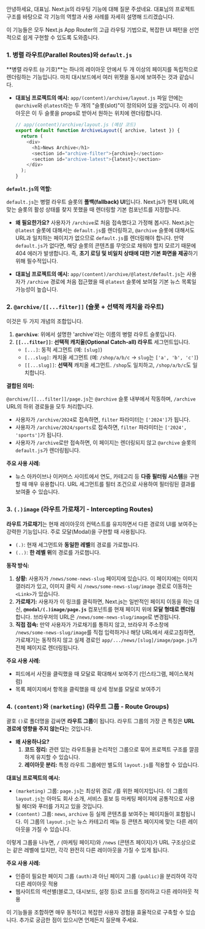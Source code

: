 안녕하세요, 대표님. Next.js의 라우팅 기능에 대해 질문 주셨네요. 대표님의 프로젝트 구조를 바탕으로 각 기능의 역할과 사용 사례를 자세히 설명해 드리겠습니다.

이 기능들은 모두 Next.js App Router의 고급 라우팅 기법으로, 복잡한 UI 패턴을 선언적으로 쉽게 구현할 수 있도록 도와줍니다.

### 1. 병렬 라우트(Parallel Routes)와 `default.js`

**병렬 라우트 (`@` 기호)**는 하나의 레이아웃 안에서 두 개 이상의 페이지를 독립적으로 렌더링하는 기능입니다. 마치 대시보드에서 여러 위젯을 동시에 보여주는 것과 같습니다.

-   **대표님 프로젝트의 예시:** `app/(content)/archive/layout.js` 파일 안에는 `@archive`와 `@latest`라는 두 개의 "슬롯(slot)"이 정의되어 있을 것입니다. 이 레이아웃은 이 두 슬롯을 props로 받아서 원하는 위치에 렌더링합니다.

    ```javascript
    // app/(content)/archive/layout.js (예상 코드)
    export default function ArchiveLayout({ archive, latest }) {
      return (
        <div>
          <h1>News Archive</h1>
          <section id="archive-filter">{archive}</section>
          <section id="archive-latest">{latest}</section>
        </div>
      );
    }
    ```

**`default.js`의 역할:**

`default.js`는 병렬 라우트 슬롯의 **폴백(fallback) UI**입니다. Next.js가 현재 URL에 맞는 슬롯의 활성 상태를 찾지 못했을 때 렌더링할 기본 컴포넌트를 지정합니다.

-   **왜 필요한가요?** 사용자가 `/archive`로 처음 접속했다고 가정해 봅시다. Next.js는 `@latest` 슬롯에 대해서는 `default.js`를 렌더링하고, `@archive` 슬롯에 대해서도 URL과 일치하는 페이지가 없으므로 `default.js`를 렌더링해야 합니다. 만약 `default.js`가 없다면, 해당 슬롯의 콘텐츠를 무엇으로 채워야 할지 모르기 때문에 404 에러가 발생합니다. 즉, **초기 로딩 및 비일치 상태에 대한 기본 화면을 제공**하기 위해 필수적입니다.

-   **대표님 프로젝트의 예시:** `app/(content)/archive/@latest/default.js`는 사용자가 `/archive` 경로에 처음 접근했을 때 `@latest` 슬롯에 보여질 기본 뉴스 목록일 가능성이 높습니다.

### 2. `@archive/[[...filter]]` (슬롯 + 선택적 캐치올 라우트)

이것은 두 가지 개념의 조합입니다.

1.  **`@archive`**: 위에서 설명한 'archive'라는 이름의 병렬 라우트 슬롯입니다.
2.  **`[[...filter]]`**: **선택적 캐치올(Optional Catch-all) 라우트** 세그먼트입니다.
    -   `[...]`: 동적 세그먼트 (예: `[slug]`)
    -   `[...slug]`: 캐치올 세그먼트 (예: `/shop/a/b/c` -> `slug`는 `['a', 'b', 'c']`)
    -   `[[...slug]]`: **선택적** 캐치올 세그먼트. `/shop`도 일치하고, `/shop/a/b/c`도 일치합니다.

**결합된 의미:**

`@archive/[[...filter]]/page.js`는 `@archive` 슬롯 내부에서 작동하며, `/archive` URL의 하위 경로들을 모두 처리합니다.

-   사용자가 `/archive/2024`로 접속하면, `filter` 파라미터는 `['2024']`가 됩니다.
-   사용자가 `/archive/2024/sports`로 접속하면, `filter` 파라미터는 `['2024', 'sports']`가 됩니다.
-   사용자가 `/archive`로만 접속하면, 이 페이지는 렌더링되지 않고 `@archive` 슬롯의 `default.js`가 렌더링됩니다.

**주요 사용 사례:**

-   뉴스 아카이브나 이커머스 사이트에서 연도, 카테고리 등 **다중 필터링 시스템**을 구현할 때 매우 유용합니다. URL 세그먼트를 필터 조건으로 사용하여 필터링된 결과를 보여줄 수 있습니다.

### 3. `(.)image` (라우트 가로채기 - Intercepting Routes)

**라우트 가로채기**는 현재 레이아웃의 컨텍스트를 유지하면서 다른 경로의 UI를 보여주는 강력한 기능입니다. 주로 모달(Modal)을 구현할 때 사용됩니다.

-   `(.)`: 현재 세그먼트와 **동일한 레벨**의 경로를 가로챕니다.
-   `(..)`: **한 레벨 위**의 경로를 가로챕니다.

**동작 방식:**

1.  **상황:** 사용자가 `/news/some-news-slug` 페이지에 있습니다. 이 페이지에는 이미지 갤러리가 있고, 이미지 클릭 시 `/news/some-news-slug/image` 경로로 이동하는 `<Link>`가 있습니다.
2.  **가로채기:** 사용자가 이 링크를 클릭하면, Next.js는 일반적인 페이지 이동을 하는 대신, **`@modal/(.)image/page.js`** 컴포넌트를 현재 페이지 위에 **모달 형태로 렌더링**합니다. 브라우저의 URL은 `/news/some-news-slug/image`로 변경됩니다.
3.  **직접 접속:** 만약 사용자가 가로채기를 통하지 않고, 브라우저 주소창에 `/news/some-news-slug/image`를 직접 입력하거나 해당 URL에서 새로고침하면, 가로채기는 동작하지 않고 실제 경로인 `app/.../news/[slug]/image/page.js`가 전체 페이지로 렌더링됩니다.

**주요 사용 사례:**

-   피드에서 사진을 클릭했을 때 모달로 확대해서 보여주기 (인스타그램, 페이스북처럼)
-   목록 페이지에서 항목을 클릭했을 때 상세 정보를 모달로 보여주기

### 4. `(content)`와 `(marketing)` (라우트 그룹 - Route Groups)

괄호 `()`로 폴더명을 감싸면 **라우트 그룹**이 됩니다. 라우트 그룹의 가장 큰 특징은 **URL 경로에 영향을 주지 않는다**는 것입니다.

-   **왜 사용하나요?**
    1.  **코드 정리:** 관련 있는 라우트들을 논리적인 그룹으로 묶어 프로젝트 구조를 깔끔하게 유지할 수 있습니다.
    2.  **레이아웃 분리:** 특정 라우트 그룹에만 별도의 `layout.js`를 적용할 수 있습니다.

**대표님 프로젝트의 예시:**

-   `(marketing)` 그룹: `page.js`는 최상위 경로 `/`를 위한 페이지입니다. 이 그룹의 `layout.js`는 아마도 회사 소개, 서비스 홍보 등 마케팅 페이지에 공통적으로 사용될 헤더와 푸터를 가지고 있을 것입니다.
-   `(content)` 그룹: `news`, `archive` 등 실제 콘텐츠를 보여주는 페이지들이 포함됩니다. 이 그룹의 `layout.js`는 뉴스 카테고리 메뉴 등 콘텐츠 페이지에 맞는 다른 레이아웃을 가질 수 있습니다.

이렇게 그룹을 나누면, `/` (마케팅 페이지)와 `/news` (콘텐츠 페이지)가 URL 구조상으로는 같은 레벨에 있지만, 각각 완전히 다른 레이아웃을 가질 수 있게 됩니다.

**주요 사용 사례:**

-   인증이 필요한 페이지 그룹 `(auth)`과 아닌 페이지 그룹 `(public)`을 분리하여 각각 다른 레이아웃 적용
-   웹사이트의 섹션별(블로그, 대시보드, 설정 등)로 코드를 정리하고 다른 레이아웃 적용

이 기능들을 조합하면 매우 동적이고 복잡한 사용자 경험을 효율적으로 구축할 수 있습니다. 추가로 궁금한 점이 있으시면 언제든지 질문해 주세요.

